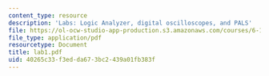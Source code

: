 ```yaml
---
content_type: resource
description: 'Labs: Logic Analyzer, digital oscilloscopes, and PALS'
file: https://ol-ocw-studio-app-production.s3.amazonaws.com/courses/6-111-introductory-digital-systems-laboratory-fall-2002/40265c33f3edda673bc2439a01fb383f_lab1.pdf
file_type: application/pdf
resourcetype: Document
title: lab1.pdf
uid: 40265c33-f3ed-da67-3bc2-439a01fb383f
---
```

